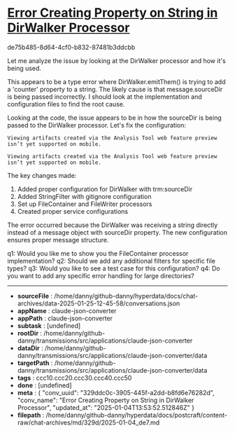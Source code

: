 # [Error Creating Property on String in DirWalker Processor](https://claude.ai/chat/329ddc0c-3905-445f-a2dd-b8fd6e76282d)

de75b485-8d64-4cf0-b832-87481b3ddcbb

 Let me analyze the issue by looking at the DirWalker processor and how it's being used.

<antThinking>This appears to be a type error where DirWalker.emitThem() is trying to add a 'counter' property to a string. The likely cause is that message.sourceDir is being passed incorrectly. I should look at the implementation and configuration files to find the root cause.</antThinking>

Looking at the code, the issue appears to be in how the sourceDir is being passed to the DirWalker processor. Let's fix the configuration:
```
Viewing artifacts created via the Analysis Tool web feature preview isn’t yet supported on mobile.
```


```
Viewing artifacts created via the Analysis Tool web feature preview isn’t yet supported on mobile.
```



The key changes made:

1. Added proper configuration for DirWalker with trm:sourceDir
2. Added StringFilter with gitignore configuration
3. Set up FileContainer and FileWriter processors
4. Created proper service configurations

The error occurred because the DirWalker was receiving a string directly instead of a message object with sourceDir property. The new configuration ensures proper message structure.

q1: Would you like me to show you the FileContainer processor implementation?
q2: Should we add any additional filters for specific file types?
q3: Would you like to see a test case for this configuration?
q4: Do you want to add any specific error handling for large directories?

---

* **sourceFile** : /home/danny/github-danny/hyperdata/docs/chat-archives/data-2025-01-25-12-45-58/conversations.json
* **appName** : claude-json-converter
* **appPath** : claude-json-converter
* **subtask** : [undefined]
* **rootDir** : /home/danny/github-danny/transmissions/src/applications/claude-json-converter
* **dataDir** : /home/danny/github-danny/transmissions/src/applications/claude-json-converter/data
* **targetPath** : /home/danny/github-danny/transmissions/src/applications/claude-json-converter/data
* **tags** : ccc10.ccc20.ccc30.ccc40.ccc50
* **done** : [undefined]
* **meta** : {
  "conv_uuid": "329ddc0c-3905-445f-a2dd-b8fd6e76282d",
  "conv_name": "Error Creating Property on String in DirWalker Processor",
  "updated_at": "2025-01-04T13:53:52.512846Z"
}
* **filepath** : /home/danny/github-danny/hyperdata/docs/postcraft/content-raw/chat-archives/md/329d/2025-01-04_de7.md
